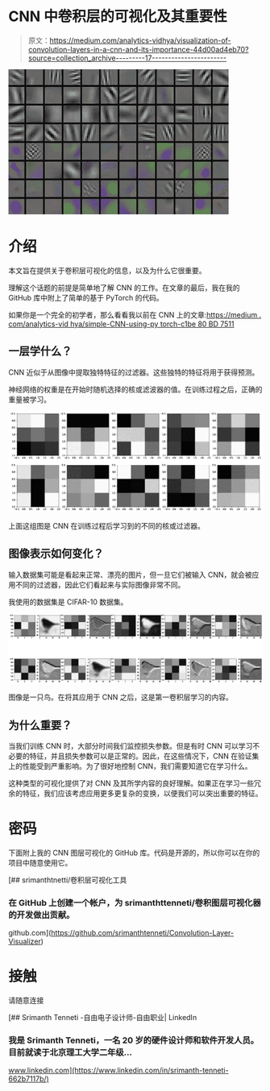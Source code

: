 # CNN 中卷积层的可视化及其重要性

> 原文：<https://medium.com/analytics-vidhya/visualization-of-convolution-layers-in-a-cnn-and-its-importance-44d00ad4eb70?source=collection_archive---------17----------------------->

![](img/b299edabefb056fe16d92771b47992c7.png)

# 介绍

本文旨在提供关于卷积层可视化的信息，以及为什么它很重要。

理解这个话题的前提是简单地了解 CNN 的工作。在文章的最后，我在我的 GitHub 库中附上了简单的基于 PyTorch 的代码。

如果你是一个完全的初学者，那么看看我以前在 CNN 上的文章:[https://medium . com/analytics-vid hya/simple-CNN-using-py torch-c1be 80 BD 7511](/analytics-vidhya/simple-cnn-using-pytorch-c1be80bd7511)

## 一层学什么？

CNN 近似于从图像中提取独特特征的过滤器。这些独特的特征将用于获得预测。

神经网络的权重是在开始时随机选择的核或滤波器的值。在训练过程之后，正确的重量被学习。

![](img/310a1dd1b8dd83ffbd367f1d411f27c8.png)

上面这组图是 CNN 在训练过程后学习到的不同的核或过滤器。

## 图像表示如何变化？

输入数据集可能是看起来正常、漂亮的图片，但一旦它们被输入 CNN，就会被应用不同的过滤器，因此它们看起来与实际图像非常不同。

我使用的数据集是 CIFAR-10 数据集。

![](img/948c4254ea7194b6c433f487fd9d9d2d.png)

图像是一只鸟。在将其应用于 CNN 之后，这是第一卷积层学习的内容。

## 为什么重要？

当我们训练 CNN 时，大部分时间我们监控损失参数。但是有时 CNN 可以学习不必要的特征，并且损失参数可以是正常的。因此，在这些情况下，CNN 在验证集上的性能受到严重影响。为了很好地控制 CNN，我们需要知道它在学习什么。

这种类型的可视化提供了对 CNN 及其所学内容的良好理解。如果正在学习一些冗余的特征，我们应该考虑应用更多更复杂的变换，以便我们可以突出重要的特征。

# 密码

下面附上我的 CNN 图层可视化的 GitHub 库。代码是开源的，所以你可以在你的项目中随意使用它。

[](https://github.com/srimanthtenneti/Convolution-Layer-Visualizer) [## srimanthtnetti/卷积层可视化工具

### 在 GitHub 上创建一个帐户，为 srimanthttenneti/卷积图层可视化器的开发做出贡献。

github.com](https://github.com/srimanthtenneti/Convolution-Layer-Visualizer) 

# 接触

请随意连接

[](https://www.linkedin.com/in/srimanth-tenneti-662b7117b/) [## Srimanth Tenneti -自由电子设计师-自由职业| LinkedIn

### 我是 Srimanth Tenneti，一名 20 岁的硬件设计师和软件开发人员。目前就读于北京理工大学二年级…

www.linkedin.com](https://www.linkedin.com/in/srimanth-tenneti-662b7117b/)
